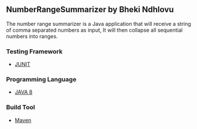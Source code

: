 ## NumberRangeSummarizer by Bheki Ndhlovu
The number range summarizer is a Java application that will receive a string of comma separated numbers as input, It will then collapse all sequential numbers into ranges.

### Testing Framework
- [JUNIT](https://junit.org/junit5/)

### Programming Language
- [JAVA 8](https://www.oracle.com/java/technologies/java8.html)

### Build Tool
- [Maven](https://maven.apache.org)
